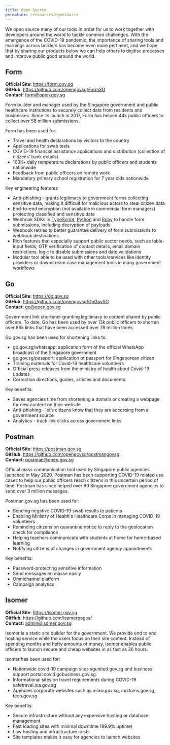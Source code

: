 ```yaml
---
title: Open Source
permalink: /resources/opensource
---
```

We open source many of our tools in order for us to work together with developers around the world to tackle common challenges. With the emergence of the COVID-19 pandemic, the importance of sharing tools and learnings across borders has become even more pertinent, and we hope that by sharing our products below we can help others to digitise processes and improve public good around the world. 

## Form
**Official Site**: https://form.gov.sg  
**GitHub**: https://github.com/opengovsg/FormSG  
**Contact**: form@open.gov.sg

Form builder and manager used by the Singapore government and public healthcare institutions to securely collect data from residents and businesses. Since its launch in 2017, Form has helped 44k public officers to collect over 58 million submissions.

Form has been used for:
* Travel and health declarations by visitors to the country
* Applications for swab tests
* COVID-19 financial assistance applications and distribution (collection of citizens’ bank details)
* 100K+ daily temperature declarations by public officers and students nationwide
* Feedback from public officers on remote work
* Mandatory primary school registration for 7 year olds nationwide 

Key engineering features
* Anti-phishing - grants legitimacy to government forms collecting sensitive data, making it difficult for malicious actors to steal citizen data 
* End-to-end encryption (not available in commercial form managers) protecting classified and sensitive data
* Webhook SDKs in [TypeScript](https://github.com/opengovsg/formsg-javascript-sdk), [Python](https://github.com/opengovsg/formsg-python-sdk) and [Ruby](https://github.com/opengovsg/formsg-ruby-sdk) to handle form submissions, including decryption of payloads
* Webhook retries to better guarantee delivery of form submissions to webhook destinations
* Rich features that especially support public sector needs, such as table-input fields, OTP verification of contact details, email domain restrictions, logic to disable submissions and date validations
* Modular tool able to be used with other tools/services like identity providers or downstream case management tools in many government workflows


## Go
**Official Site**: https://go.gov.sg  
**GitHub**: https://github.com/opengovsg/GoGovSG  
**Contact**: go@open.gov.sg  

Government link shortener granting legitimacy to content shared by public officers. To date, Go has been used by over 13k public officers to shorten over 86k links that have been accessed over 78 million times.

Go.gov.sg has been used for shortening links to:
* go.gov.sg/whatsapp: application form of the official WhatsApp broadcast of the Singapore government
* go.gov.sg/passport: application of passport for Singaporean citizen
* Training materials for Covid-19 healthcare volunteers 
* Official press releases from the ministry of health about Covid-19 updates
* Correction directions, guides, articles and documents.

Key benefits:
* Saves agencies time from shortening a domain or creating a webpage for new content on their website
* Anti-phishing - let’s citizens know that they are accessing from a government source
* Analytics - track link clicks across government links

## Postman
**Official Site**: https://postman.gov.sg  
**GitHub**: https://github.com/opengovsg/postmangovsg  
**Contact:**  postman@open.gov.sg

Official mass communication tool used by Singapore public agencies launched in May 2020. Postman has been supporting COVID-19 related use cases to help our public officers reach citizens in this uncertain period of time. Postman has since helped over 90 Singapore government agencies to send over 3 million messages. 

Postman.gov.sg has been used for:
* Sending negative COVID-19 swab results to patients
* Enabling Ministry of Health's Healthcare Corps in managing COVID-19 volunteers
* Reminding citizens on quarantine notice to reply to the geolocation check for compliance
* Helping teachers communicate with students at home for home-based learning
* Notifying citizens of changes in government agency appointments

Key benefits:
* Password-protecting sensitive information
* Send messages en masse easily
* Omnichannel platform
* Campaign analytics

## Isomer
**Official Site**: https://isomer.gov.sg  
**GitHub**: https://github.com/isomerpages/  
**Contact:** admin@isomer.gov.sg 

Isomer is a static site builder for the government. We provide end to end hosting service while the users focus on their site content. Instead of spending months and hefty amounts of money, Isomer enables public officers to launch secure and cheap websites in as fast as 36 hours. 

Isomer has been used for:
* Nationwide covid-19 campaign sites sgunited.gov.sg and business support portal covid.gobusiness.gov.sg.
* Informational sites on travel requirements during COVID-19 safetravel.ica.gov.sg
* Agencies corporate websites such as mlaw.gov.sg, customs.gov.sg, tech.gov.sg

Key benefits:
* Secure infrastructure without any expensive hosting or database management
* Fast loading sites with minimal downtime (99.9% uptime)
* Low hosting and infrastructure costs 
* Site templates makes it easy for agencies to launch websites